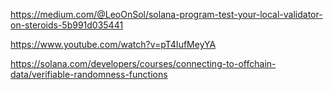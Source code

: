 https://medium.com/@LeoOnSol/solana-program-test-your-local-validator-on-steroids-5b991d035441

https://www.youtube.com/watch?v=pT4IufMeyYA

https://solana.com/developers/courses/connecting-to-offchain-data/verifiable-randomness-functions